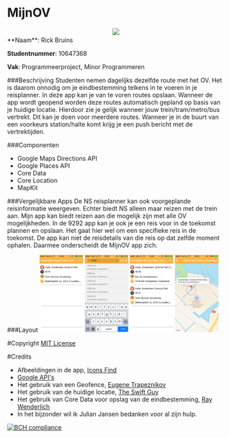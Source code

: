# MijnOV
<div style="text-align:center"><img src=http://www.best-masters.com/assets/img/logo_ecole/892.jpg width=50%></div>
**Naam**: Rick Bruins

**Studentnummer**: 10647368

**Vak**: Programmeerproject, Minor Programmeren 
 
###Beschrijving
Studenten nemen dagelijks dezelfde route met het OV. Het is daarom onnodig om je eindbestemming telkens in te voeren in je reisplanner. In deze app kan je van te voren routes opslaan. Wanneer de app wordt geopend worden deze routes automatisch gepland op basis van je huidige locatie. Hierdoor zie je gelijk wanneer jouw trein/tram/metro/bus vertrekt. Dit kan je doen voor meerdere routes. Wanneer je in de buurt van een voorkeurs station/halte komt krijg je een push bericht met de vertrektijden.

###Componenten
* Google Maps Directions API
* Google Places API
* Core Data
* Core Location
* MapKit

###Vergelijkbare Apps
De NS reisplanner kan ook voorgeplande reisinformatie weergeven. Echter biedt NS alleen maar reizen met de trein aan. Mijn app kan biedt reizen aan die mogelijk zijn met alle OV mogelijkheden.
In de 9292 app kan je ook je een reis voor in de toekomst plannen en opslaan. Het gaat hier wel om een specifieke reis in de toekomst. De app kan niet de reisdetails van die reis op dat zelfde moment ophalen. Daarmee onderscheidt de MijnOV app zich.


###Layout
<img src=doc/SavedViewController.PNG width=20%>
<img src=doc/SearchViewController.PNG width=20%>
<img src=doc/SavedViewController2.PNG width=20%>
<img src=doc/RegionViewController.PNG width=20%>

#Copyright
[MIT License](https://github.com/rick020/MijnOV/blob/final/LICENSE)

#Credits
* Afbeeldingen in de app, [Icons Find](http://www.iconsfind.com/)
* [Google API's](https://developers.google.com/)
* Het gebruik van een Geofence, [Eugene Trapeznikov](https://www.appcoda.com/geo-targeting-ios/)
* Het gebruik van de huidige locatie, [The Swift Guy](https://www.youtube.com/watch?v=UyiuX8jULF4)
* Het gebruik van Core Data voor opslag van de eindbestemming, [Ray Wenderlich](https://www.raywenderlich.com/145809/getting-started-core-data-tutorial)
* In het bijzonder wil ik Julian Jansen bedanken voor al zijn hulp. 


[![BCH compliance](https://bettercodehub.com/edge/badge/rick020/MijnOV)](https://bettercodehub.com)
